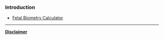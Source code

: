 ### Introduction ###

  * [Fetal Biometry Calculator](http://parameterz.googlecode.com/svn/trunk/Fetal_TC/Fetal-Biometry.htm)



---


**[Disclaimer](Disclaimer.md)**